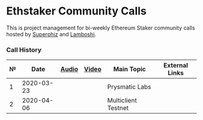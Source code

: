 # Ethstaker Community Calls
This is project management for bi-weekly Ethereum Staker community calls hosted by [Superphiz](https://reddit.com/u/superphiz) and [Lamboshi](https://twitter.com/L_Nakaghini).


### Call History

 №  | Date                             |[Audio](https://soundcloud.com/-----)| [Video](https://www.youtube.com)            |Main Topic         |External Links  |
--- | -------------------------------- | -------------- | -------------------- | -------------------- | -----------------|
1|2020-03-23|||Prysmatic Labs|
2|2020-04-06|||Multiclient Testnet|
